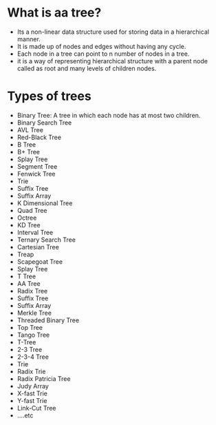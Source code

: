 # What is aa tree?
* Its a non-linear data structure used for storing data in a hierarchical manner.
* It is made up of nodes and edges without having any cycle.
* Each node in a tree can point to n number of nodes in a tree.
* it is a way of representing hierarchical structure with a parent node called as root and many levels of children nodes.

# Types of trees
* Binary Tree:  A tree in which each node has at most two children.
* Binary Search Tree
* AVL Tree
* Red-Black Tree
* B Tree
* B+ Tree
* Splay Tree
* Segment Tree
* Fenwick Tree
* Trie
* Suffix Tree
* Suffix Array
* K Dimensional Tree
* Quad Tree
* Octree
* KD Tree
* Interval Tree
* Ternary Search Tree
* Cartesian Tree
* Treap
* Scapegoat Tree
* Splay Tree
* T Tree
* AA Tree
* Radix Tree
* Suffix Tree
* Suffix Array
* Merkle Tree
* Threaded Binary Tree
* Top Tree
* Tango Tree
* T-Tree
* 2-3 Tree
* 2-3-4 Tree
* Trie
* Radix Trie
* Radix Patricia Tree
* Judy Array
* X-fast Trie
* Y-fast Trie
* Link-Cut Tree
* ....etc